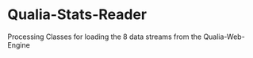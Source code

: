 Qualia-Stats-Reader
===================

Processing Classes for loading the 8 data streams from the Qualia-Web-Engine 
